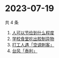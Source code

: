 # 2023-07-19

共 4 条

<!-- BEGIN -->
<!-- 最后更新时间 Wed Jul 19 2023 11:19:11 GMT+0800 (China Standard Time) -->

1. [人可以节俭到什么程度](https://www.zhihu.com/search?q=人可以节俭到什么程度)
1. [学校食堂吃出胶制异物](https://www.zhihu.com/search?q=学校食堂吃出胶制异物)
1. [打工人遇「空调刺客」](https://www.zhihu.com/search?q=打工人遇「空调刺客」)
1. [台风「泰利」](https://www.zhihu.com/search?q=台风「泰利」)

<!-- END -->
